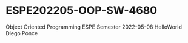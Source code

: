 # ESPE202205-OOP-SW-4680
Object Oriented Programming ESPE Semester 2022-05-08
HelloWorld Diego Ponce
